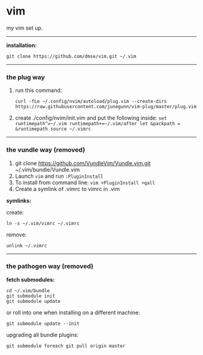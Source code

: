 # vim

my vim set up.

---
**installation:**

    git clone https://github.com/dmse/vim.git ~/.vim

---
### the plug way
1. run this command:

    `curl -fLo ~/.config/nvim/autoload/plug.vim --create-dirs https://raw.githubusercontent.com/junegunn/vim-plug/master/plug.vim`

2. create ./config/nvim/init.vim and put the following inside:
`
    set runtimepath^=~/.vim runtimepath+=~/.vim/after
    let &packpath = &runtimepath
    source ~/.vimrc
`

---
### the vundle way (removed)

1. git clone https://github.com/VundleVim/Vundle.vim.git ~/.vim/bundle/Vundle.vim
2. Launch `vim` and run `:PluginInstall`
3. To install from command line: `vim +PluginInstall +qall`
4. Create a symlink of .vimrc to vimrc in .vim

**symlinks:**

create:

    ln -s ~/.vim/vimrc ~/.vimrc

remove:

    unlink ~/.vimrc

---
### the pathogen way (removed)

**fetch submodules:**

    cd ~/.vim/bundle
    git submodule init
    git submodule update

or roll into one when installing on a different machine:

    git submodule update --init

upgrading all bundle plugins:

    git submodule foreach git pull origin master
